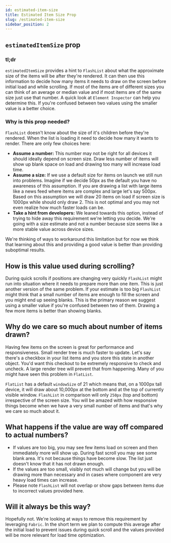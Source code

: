 ```yaml
---
id: estimated-item-size
title: Estimated Item Size Prop
slug: /estimated-item-size
sidebar_position: 2
---
```


## `estimatedItemSize` prop

### tl;dr

`estimatedItemSize` provides a hint to `FlashList` about what the approximate size of the items will be after they're rendered. It can then use this information to decide how many items it needs to draw on the screen before initial load and while scrolling. If most of the items are of different sizes you can think of an average or median value and if most items are of the same size just use that number. A quick look at `Element Inspector` can help you determine this. If you're confused between two values using the smaller value is a better choice.

### Why is this prop needed?

`FlashList` doesn't know about the size of it's children before they're rendered. When the list is loading it need to decide how many it wants to render. There are only few choices here:

- **Assume a number:** This number may not be right for all devices it should ideally depend on screen size. Draw less number of items will show up blank space on load and drawing too many will increase load time.
- **Assume a size:** If we use a default size for items on launch we still nun into problems. Imagine if we decide 50px as the default you have no awareness of this assumption. If you are drawing a list with large items like a news feed where items are complex and large let's say 500px. Based on this assumption we will draw 20 items on load if screen size is 1000px while should only draw 2. This is not optimal and you may not even realize how much faster loads can be.
- **Take a hint from developers:** We leaned towards this option, instead of trying to hide away this requirement we're letting you decide. We're going with a size estimate and not a number because size seems like a more stable value across device sizes.

We're thinking of ways to workaround this limitation but for now we think that learning about this and providing a good value is better than providing suboptimal results.

## How is this value used during scrolling?

During quick scrolls if positions are changing very quickly `FlashList` might run into situation where it needs to prepare more than one item. This is just another version of the same problem. If your estimate is too big `FlashList` might think that a small number of items are enough to fill the screen and you might end up seeing blanks. This is the primary reason we suggest using a smaller value if you're confused between two of them. Drawing a few more items is better than showing blanks.

## Why do we care so much about number of items drawn?

Having few items on the screen is great for performance and responsiveness. Small render tree is much faster to update. Let's say there's a checkbox in your list items and you store this state in another object. You'd want this checkout to be extremely responsive to check and uncheck. A large render tree will prevent that from happening. Many of you might have seen this problem in `FlatList`.

`FlatList` has a default `windowSize` of 21 which means that, on a 1000px tall device, it will draw about 10,000px at the bottom and at the top of currently visible window. `FlashList` in comparison will only `250px` (top and bottom) irrespective of the screen size. You will be amazed with how responsive things become when we have a very small number of items and that's why we care so much about it.

## What happens if the value are way off compared to actual numbers?

- If values are too big, you may see few items load on screen and then immediately more will show up. During fast scroll you may see some blank area. It's not because things have become slow. The list just doesn't know that it has not drawn enough.
- If the values are too small, visibly not much will change but you will be drawing more than necessary and in cases where component are very heavy load times can increase.
- Please note `FlashList` will not overlap or show gaps between items due to incorrect values provided here.

## Will it always be this way?

Hopefully not. We're looking at ways to remove this requirement by leveraging `Fabric`. In the short term we plan to compute this average after the initial load to prevent issues during quick scroll and the values provided will be more relevant for load time optimization.

